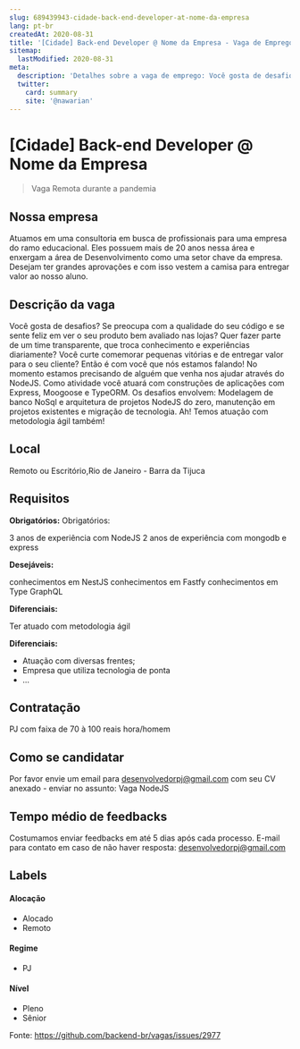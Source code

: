 ```yaml
---
slug: 689439943-cidade-back-end-developer-at-nome-da-empresa
lang: pt-br
createdAt: 2020-08-31
title: '[Cidade] Back-end Developer @ Nome da Empresa - Vaga de Emprego'
sitemap:
  lastModified: 2020-08-31
meta:
  description: 'Detalhes sobre a vaga de emprego: Você gosta de desafios? Se preocupa com a qualidade do seu código e se sente feliz em ver o seu produto bem avaliado nas lojas? Quer fazer parte de um time transparente, que troca conhecimento e experiências diariamente? Você curte comemorar pequenas vitórias e de entregar valor para o seu cliente? Então é com você que nós estamos falando! No momento estamos precisando de alguém que venha nos ajudar através do NodeJS. Como atividade você atuará com construções de aplicações com Express, Moogoose e TypeORM. Os desafios envolvem: Modelagem de banco NoSql e arquitetura de projetos NodeJS do zero, manutenção em projetos existentes e migração de tecnologia. Ah! Temos atuação com metodologia ágil também!'
  twitter:
    card: summary
    site: '@nawarian'
---
```


# [Cidade] Back-end Developer @ Nome da Empresa

<!--
==================================================
Caso a vaga for remoto durante a pandemia informar no texto "Remoto durante o covid"
==================================================
-->
<!-- 
==================================================
POR FAVOR, SÓ POSTE SE A VAGA FOR PARA BACK-END!

Não faça distinção de gênero no título da vaga.

Use: "Back-End Developer" ao invés de 
"Desenvolvedor Back-End" \o/

Exemplo: `[São Paulo] Back-End Developer @ NOME DA EMPRESA`
==================================================
-->
<!--
==================================================
Caso a vaga for remoto durante a pandemia deixar a linha abaixo
==================================================
-->
> Vaga Remota durante a pandemia

## Nossa empresa

Atuamos em uma consultoria em busca de profissionais para uma empresa do ramo educacional. Eles possuem mais de 20 anos nessa área e enxergam a área de Desenvolvimento como uma setor chave da empresa. Desejam ter grandes aprovações e com isso vestem a camisa para entregar valor ao nosso aluno.

## Descrição da vaga

Você gosta de desafios? Se preocupa com a qualidade do seu código e se sente feliz em ver o seu produto bem avaliado nas lojas? Quer fazer parte de um time transparente, que troca conhecimento e experiências diariamente? Você curte comemorar pequenas vitórias e de entregar valor para o seu cliente? Então é com você que nós estamos falando! No momento estamos precisando de alguém que venha nos ajudar através do NodeJS.
Como atividade você atuará com construções de aplicações com Express, Moogoose e TypeORM.
Os desafios envolvem: Modelagem de banco NoSql e arquitetura de projetos NodeJS do zero, manutenção em projetos existentes e migração de tecnologia.
Ah! Temos atuação com metodologia ágil também!

## Local
 Remoto ou Escritório,Rio de Janeiro - Barra da Tijuca

## Requisitos

**Obrigatórios:**
Obrigatórios:

3 anos de experiência com NodeJS
2 anos de experiência com mongodb e express

**Desejáveis:**

conhecimentos em NestJS
conhecimentos em Fastfy
conhecimentos em Type GraphQL

**Diferenciais:**

Ter atuado com metodologia ágil



**Diferenciais:**
- Atuação com diversas frentes;
- Empresa que utiliza tecnologia de ponta
- ...

## Contratação
PJ com faixa de 70 à 100 reais hora/homem

## Como se candidatar

Por favor envie um email para desenvolvedorpj@gmail.com com seu CV anexado - enviar no assunto: Vaga NodeJS

## Tempo médio de feedbacks

Costumamos enviar feedbacks em até 5 dias após cada processo.
E-mail para contato em caso de não haver resposta: desenvolvedorpj@gmail.com

## Labels
<!-- retire os labels que não fazem sentido à vaga -->

#### Alocação
- Alocado
- Remoto

#### Regime
- PJ

#### Nível

- Pleno
- Sênior



Fonte: https://github.com/backend-br/vagas/issues/2977